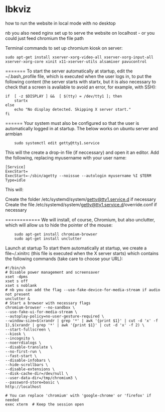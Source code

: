 # lbkviz
how to run the website in local mode with no desktop

nb you also need nginx set up to serve the website on localhost - or you could just feed chromium the file path


Terminal commands to set up chromium kiosk on server:
`````
sudo apt-get install xserver-xorg-video-all xserver-xorg-input-all xserver-xorg-core xinit x11-xserver-utils alsamixer pavucontrol
``````
=======
To start the server automatically at startup, edit the ~/.bash_profile file, which is executed when the user logs in, to put the following content (the server starts with startx, but it is also necessary to check that a screen is available to avoid an error, for example, with SSH):
```
if  [ -z $DISPLAY ] &&  [ $(tty) = /dev/tty1 ]; then
    startx
else
    echo "No display detected. Skipping X server start."
fi
```
======
Your system must also be configured so that the user is automatically logged in at startup. The below works on ubuntu server and armbian
````
    sudo systemctl edit getty@tty1.service
````
This will the create a drop-in file (if neccessary) and open it an editor. Add the following, replacing myusername with your user name:
````
[Service]
ExecStart=
ExecStart=-/sbin/agetty --noissue --autologin myusername %I $TERM
Type=idle
````
This will:

Create the folder /etc/systemd/system/getty@tty1.service.d if necessary
Create the file /etc/systemd/system/getty@tty1.service.d/override.conf if necessary



============
We will install, of course, Chromium, but also unclutter, which will allow us to hide the pointer of the mouse:
````
    sudo apt-get install chromium-browser
    sudo apt-get install unclutter
````
Launch at startup
To start them automatically at startup, we create a file~/.xinitrc (this file is executed when the X server starts) which contains the following commands (take care to choose your URL):
````
#!/bin/sh
# Disable power management and screensaver
xset -dpms
xset s off
xset s noblank
# nb you can add the flag --use-fake-device-for-media-stream if audio not present
unclutter &
# Start a browser with necessary flags
chromium-browser --no-sandbox \
--use-fake-ui-for-media-stream \
--autoplay-policy=no-user-gesture-required \
--window-size=$(xrandr | grep '*' | awk '{print $1}' | cut -d 'x' -f 1),$(xrandr | grep '*' | awk '{print $1}' | cut -d 'x' -f 2) \
--start-fullscreen \
--kiosk \
--incognito \
--noerrdialogs \
--disable-translate \
--no-first-run \
--fast-start \
--disable-infobars \
--hide-scrollbars \
--disable-extensions \
--disk-cache-dir=/dev/null \
--user-data-dir=/tmp/chromium3 \
--password-store=basic \
http://localhost

# You can replace 'chromium' with 'google-chrome' or 'firefox' if needed
exec xterm  # Keep the session open
